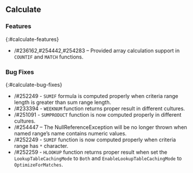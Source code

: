 ## Calculate
 
### Features
{:#calculate-features}

* /#236162,#254442,#254283 – Provided array calculation support in `COUNTIF` and `MATCH` functions.
 
### Bug Fixes
{:#calculate-bug-fixes}

* /#252249 - `SUMIF` formula is computed properly when criteria range length is greater than sum range length.
* /#233394 - `WEEKNUM` function returns proper result in different cultures.
* /#251091 - `SUMPRODUCT` function is now computed properly in different cultures.
* /#254447 – The NullReferenceException will be no longer thrown when named range’s name contains numeric values.
* /#252249 - `SUMIF` function is now computed properly when criteria range has `*` character.
* /#252259 - `HLOOKUP` function returns proper result when set the `LookupTableCachingMode` to `Both` and `EnableLookupTableCachingMode` to `OptimizeForMatches`.
